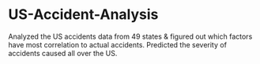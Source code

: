 # US-Accident-Analysis
Analyzed the US accidents data from 49 states &amp; figured out which factors have most correlation to actual accidents. Predicted the severity of accidents caused all over the US.
